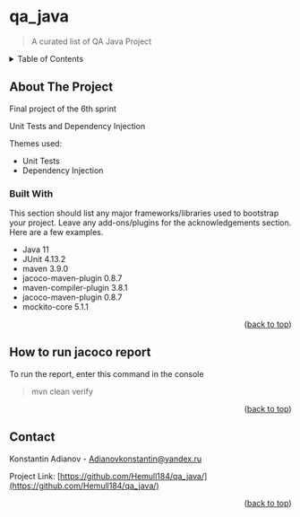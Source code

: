 # qa_java

> A curated list of QA Java Project


<!-- TABLE OF CONTENTS -->
<details>
  <summary>Table of Contents</summary>
  <ol>
    <li>
      <a href="#about-the-project">About The Project</a>
      <ul>
        <li><a href="#built-with">Built With</a></li>
      </ul>
    </li>
    <li>
      <a href="#How-to-run-jacoco-report">How to run jacoco report</a>
    </li>
    <li><a href="#contact">Contact</a></li>
  </ol>
</details>



<!-- ABOUT THE PROJECT -->
## About The Project

Final project of the 6th sprint

Unit Tests and Dependency Injection

Themes used:
* Unit Tests
* Dependency Injection


### Built With

This section should list any major frameworks/libraries used to bootstrap your project. Leave any add-ons/plugins for the acknowledgements section. Here are a few examples.

* Java 11
* JUnit 4.13.2
* maven 3.9.0
* jacoco-maven-plugin 0.8.7
* maven-compiler-plugin 3.8.1
* jacoco-maven-plugin 0.8.7
* mockito-core 5.1.1

<p align="right">(<a href="#readme-top">back to top</a>)</p>




<!-- USAGE EXAMPLES -->
## How to run jacoco report

To run the report, enter this command in the console

> mvn clean verify

<p align="right">(<a href="#readme-top">back to top</a>)</p>


<!-- CONTACT -->
## Contact

Konstantin Adianov  -  Adianovkonstantin@yandex.ru

Project Link: [https://github.com/Hemull184/qa_java/](https://github.com/Hemull184/qa_java/)

<p align="right">(<a href="#readme-top">back to top</a>)</p>
